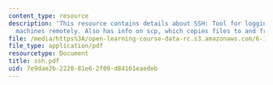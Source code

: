```yaml
---
content_type: resource
description: 'This resource contains details about SSH: Tool for logging into other
  machines remotely. Also has info on scp, which copies files to and from other machines.'
file: /media/https%3A/open-learning-course-data-rc.s3.amazonaws.com/6-186-mobile-autonomous-systems-laboratory-january-iap-2005/7e9dae2b222081e62f09d84161eaedeb_ssh.pdf
file_type: application/pdf
resourcetype: Document
title: ssh.pdf
uid: 7e9dae2b-2220-81e6-2f09-d84161eaedeb
---
```

